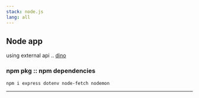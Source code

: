 ```yaml
---
stack: node.js
lang: all
---
```


## Node app
using external api ..
[dino](https://rapidapi.com/alexnormand/api/dino-ipsum/)

### npm pkg :: npm dependencies
```
npm i express dotenv node-fetch nodemon
```

---